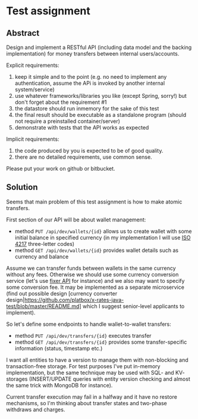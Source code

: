 # Test assignment

## Abstract

Design and implement a RESTful API (including data model and the backing implementation) for money transfers between internal users/accounts.

Explicit requirements:

1. keep it simple and to the point (e.g. no need to implement any authentication, assume the APi is invoked by another internal system/service)
2. use whatever frameworks/libraries you like (except Spring, sorry!) but don't forget about the requirement #1
3. the datastore should run in­memory for the sake of this test
4. the final result should be executable as a standalone program (should not require a pre­installed container/server)
5. demonstrate with tests that the API works as expected

Implicit requirements:

1. the code produced by you is expected to be of good quality.
2. there are no detailed requirements, use common sense.

Please put your work on github or bitbucket.

## Solution

Seems that main problem of this test assignment is how to make atomic transfers.

First section of our API will be about wallet management:

- method `PUT /api/dev/wallets/{id}` allows us to create wallet with some initial balance in specified currency (in my implementation I will use [ISO 4217](http://www.iso.org/iso/home/standards/currency_codes.htm) three-letter codes)
- method `GET /api/dev/wallets/{id}` provides wallet details such as currency and balance

Assume we can transfer funds between wallets in the same currency without any fees. Otherwise we should use some currency conversion service (let's use [fixer API](http://fixer.io) for instance) and we also may want to specify some conversion fee. It may be implemented as a separate microservice (find out possible design [currency converter design|https://github.com/platbox/x-rates-java-test/blob/master/README.md] which I suggest senior-level applicants to implement).

So let's define some endpoints to handle wallet-to-wallet transfers:

- method `PUT /api/dev/transfers/{id}` executes transfer
- method `GET /api/dev/transfers/{id}` provides some transfer-specific information (status, timestamp etc.)

I want all entities to have a version to manage them with non-blocking and transaction-free storage. For test purposes I've put in-memory implementation, but the same technique may be used with SQL- and KV- storages (INSERT/UPDATE queries with entity version checking and almost the same trick with MongoDB for instance).

Current transfer execution may fail in a halfway and it have no restore mechanisms, so I'm thinking about transfer states and two-phase withdraws and charges.